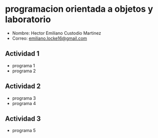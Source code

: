 # programacion orientada a objetos y laboratorio

- Nombre: Hector Emiliano Custodio Martinez
- Correo: emiliano.locke16@gmail.com

## Actividad 1
- programa 1 
- programa 2

## Actividad 2
- programa 3
- programa 4
## Actividad 3
- programa 5
